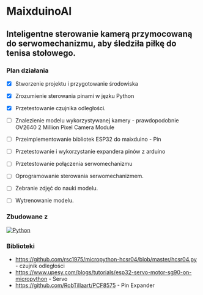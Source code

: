 # MaixduinoAI

## Inteligentne sterowanie kamerą przymocowaną do serwomechanizmu, aby śledziła piłkę do tenisa stołowego.


### Plan działania

- [x] Stworzenie projektu i przygotowanie środowiska
- [x] Zrozumienie sterowania pinami w jęzku Python
- [x] Przetestowanie czujnika odległości.
- [ ] Znalezienie modelu wykorzystywanej kamery - prawdopodobnie OV2640 2 Million Pixel Camera Module
- [ ] Przeimplementowanie bibliotek ESP32 do maixduino - Pin
- [ ] Przetestowanie i wykorzystanie expandera pinów z arduino
- [ ] Przetestowanie połączenia serwomechanizmu
- [ ] Oprogramowanie sterowania serwomechanizmem.
- [ ] Zebranie zdjęć do nauki modelu.
- [ ] Wytrenowanie modelu.



### Zbudowane z


[![Python][Python.org]][Python-url]


### Biblioteki
* https://github.com/rsc1975/micropython-hcsr04/blob/master/hcsr04.py - czujnik odległości
* https://www.upesy.com/blogs/tutorials/esp32-servo-motor-sg90-on-micropython - Servo
* https://github.com/RobTillaart/PCF8575 - Pin Expander

<!-- MARKDOWN LINKS & IMAGES -->
[Python.org]: https://hub.docker.com/api/media/repos_logo/v1/library%2Fpython
[Python-url]: https://www.python.org/
